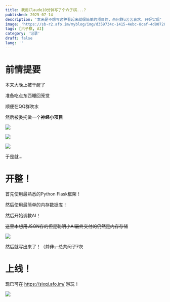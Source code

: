 ```yaml
---
title: 我用Claude10分钟写了个六子棋...?
published: 2025-07-14
description: '本来是不想写这种看起来就很简单的项目的，奈何群u苦苦哀求，只好实现'
image: 'https://sb-r2.afo.im/myblog/img/d359734c-1415-4ebc-8caf-4d807282fad6.webp'
tags: [六子棋, AI]
category: '记录'
draft: false 
lang: ''
---
```


# 前情提要

本来大晚上被干醒了

准备吃点东西睡回笼觉

顺便在QQ群吹水

然后被委托做一个**神经小项目**

![](https://sb-r2.afo.im/myblog/img/29afe2b7-db53-4707-81ef-173befb84a06.webp)

![](https://sb-r2.afo.im/myblog/img/f7b3b7b6-a462-4c1a-b8cf-665cc4df824c.webp)

![](https://sb-r2.afo.im/myblog/img/0d0b13c2-e2d5-4394-b7fd-48af6277869c.webp)

于是就...

# 开整！

首先使用最熟悉的Python Flask框架！

然后使用最简单的内存数据库！

然后开始调教AI！

~~这里本想用JSON存的但是聪明小AI最终交付的仍然是内存存储~~

![](https://sb-r2.afo.im/myblog/img/1d62004f-ed07-4ced-be59-63bb4dd03b2d.webp)

然后就写出来了！（~~并非，总共问了7次~~

# 上线！

现已可在 https://sixqi.afo.im/ 游玩！

![](https://sb-r2.afo.im/myblog/img/1416208a-b44c-40b7-a1ba-743e8a28d3bc.webp)
